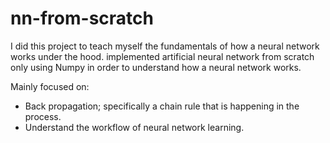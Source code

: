# nn-from-scratch

I did this project to teach myself the fundamentals of how a neural network works under the hood.
implemented artificial neural network from scratch only using Numpy in order to understand how a neural network works.

Mainly focused on:
- Back propagation; specifically a chain rule that is happening in the process.
- Understand the workflow of neural network learning.
